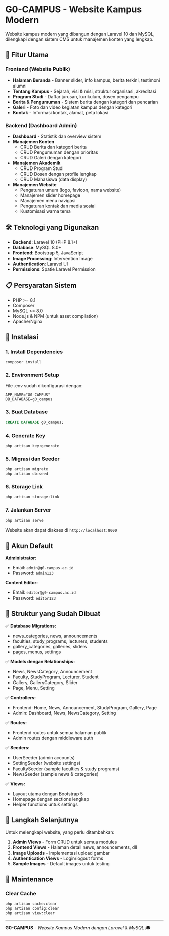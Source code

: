 # G0-CAMPUS - Website Kampus Modern

Website kampus modern yang dibangun dengan Laravel 10 dan MySQL, dilengkapi dengan sistem CMS untuk manajemen konten yang lengkap.

## 🚀 Fitur Utama

### Frontend (Website Publik)
- **Halaman Beranda** - Banner slider, info kampus, berita terkini, testimoni alumni
- **Tentang Kampus** - Sejarah, visi & misi, struktur organisasi, akreditasi
- **Program Studi** - Daftar jurusan, kurikulum, dosen pengampu
- **Berita & Pengumuman** - Sistem berita dengan kategori dan pencarian
- **Galeri** - Foto dan video kegiatan kampus dengan kategori
- **Kontak** - Informasi kontak, alamat, peta lokasi

### Backend (Dashboard Admin)
- **Dashboard** - Statistik dan overview sistem
- **Manajemen Konten**
  - CRUD Berita dan kategori berita
  - CRUD Pengumuman dengan prioritas
  - CRUD Galeri dengan kategori
- **Manajemen Akademik**
  - CRUD Program Studi
  - CRUD Dosen dengan profile lengkap
  - CRUD Mahasiswa (data display)
- **Manajemen Website**
  - Pengaturan umum (logo, favicon, nama website)
  - Manajemen slider homepage
  - Manajemen menu navigasi
  - Pengaturan kontak dan media sosial
  - Kustomisasi warna tema

## 🛠️ Teknologi yang Digunakan

- **Backend**: Laravel 10 (PHP 8.1+)
- **Database**: MySQL 8.0+
- **Frontend**: Bootstrap 5, JavaScript
- **Image Processing**: Intervention Image
- **Authentication**: Laravel UI
- **Permissions**: Spatie Laravel Permission

## 📋 Persyaratan Sistem

- PHP >= 8.1
- Composer
- MySQL >= 8.0
- Node.js & NPM (untuk asset compilation)
- Apache/Nginx

## 🚀 Instalasi

### 1. Install Dependencies
```bash
composer install
```

### 2. Environment Setup
File .env sudah dikonfigurasi dengan:
```env
APP_NAME="G0-CAMPUS"
DB_DATABASE=g0_campus
```

### 3. Buat Database
```sql
CREATE DATABASE g0_campus;
```

### 4. Generate Key
```bash
php artisan key:generate
```

### 5. Migrasi dan Seeder
```bash
php artisan migrate
php artisan db:seed
```

### 6. Storage Link
```bash
php artisan storage:link
```

### 7. Jalankan Server
```bash
php artisan serve
```

Website akan dapat diakses di `http://localhost:8000`

## 🔐 Akun Default

**Administrator:**
- Email: `admin@g0-campus.ac.id`
- Password: `admin123`

**Content Editor:**
- Email: `editor@g0-campus.ac.id`
- Password: `editor123`

## 📁 Struktur yang Sudah Dibuat

✅ **Database Migrations:**
- news_categories, news, announcements
- faculties, study_programs, lecturers, students  
- gallery_categories, galleries, sliders
- pages, menus, settings

✅ **Models dengan Relationships:**
- News, NewsCategory, Announcement
- Faculty, StudyProgram, Lecturer, Student
- Gallery, GalleryCategory, Slider
- Page, Menu, Setting

✅ **Controllers:**
- Frontend: Home, News, Announcement, StudyProgram, Gallery, Page
- Admin: Dashboard, News, NewsCategory, Setting

✅ **Routes:**
- Frontend routes untuk semua halaman publik
- Admin routes dengan middleware auth

✅ **Seeders:**
- UserSeeder (admin accounts)
- SettingSeeder (website settings)
- FacultySeeder (sample faculties & study programs)
- NewsSeeder (sample news & categories)

✅ **Views:**
- Layout utama dengan Bootstrap 5
- Homepage dengan sections lengkap
- Helper functions untuk settings

## 🎯 Langkah Selanjutnya

Untuk melengkapi website, yang perlu ditambahkan:

1. **Admin Views** - Form CRUD untuk semua modules
2. **Frontend Views** - Halaman detail news, announcements, dll
3. **Image Uploads** - Implementasi upload gambar
4. **Authentication Views** - Login/logout forms
5. **Sample Images** - Default images untuk testing

## 🔧 Maintenance

### Clear Cache
```bash
php artisan cache:clear
php artisan config:clear
php artisan view:clear
```

---

**G0-CAMPUS** - *Website Kampus Modern dengan Laravel & MySQL* 🎓
